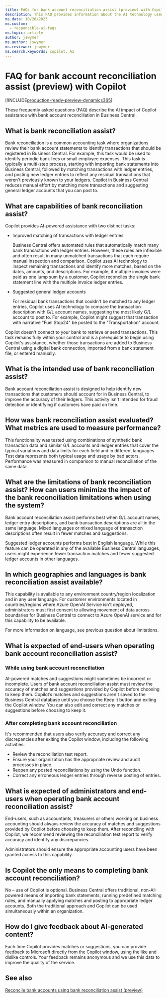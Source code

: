```yaml
---
title: FAQs for bank account reconciliation assist (preview) with Copilot
description: This FAQ provides information about the AI technology used for reconciling bank accounts and statements Business Central. It includes key considerations and details about how AI is used, how it was tested and evaluated, and any specific limitations.
ms.date: 10/26/2023
ms.custom: 
  - responsible-ai-faqs
ms.topic: article
author: jswymer
ms.author: jswymer
ms.reviewer: jswymer
ms.search.keywords: copilot, AI 
---
```


# FAQ for bank account reconciliation assist (preview) with Copilot


<!--[!INCLUDE[ai-preview](includes/ai-preview.md)]-->

[!INCLUDE[production-ready-preview-dynamics365](~/../shared/preview-includes/production-ready-preview-dynamics365.md)]

These frequently asked questions (FAQ) describe the AI impact of Copilot assistance with bank account reconciliation in Business Central. 

## What is bank reconciliation assist?

Bank reconciliation is a common accounting task where organizations review their bank account statements to identify transactions that should be registered in Business Central. For example, this task would be used to identify periodic bank fees or small employee expenses. This task is typically a multi-step process, starting with importing bank statements into Business Central, followed by matching transactions with ledger entries, and posting new ledger entries to reflect any residual transactions that weren't previously known to your ledgers. Copilot in Business Central reduces manual effort by matching more transactions and suggesting general ledger accounts that you can post to. 

## What are capabilities of bank reconciliation assist?

Copilot provides AI-powered assistance with two distinct tasks: 

- Improved matching of transactions with ledger entries 

   Business Central offers automated rules that automatically match many bank transactions with ledger entries. However, these rules are inflexible and often result in many unmatched transactions that each require manual inspection and comparison. Copilot uses AI technology to inspect remaining transactions and identify more matches, based on the dates, amounts, and descriptions. For example, if multiple invoices were paid as one lump sum by a customer, Copilot reconciles the single bank statement line with the multiple invoice ledger entries. 
 
- Suggested general ledger accounts 

   For residual bank transactions that couldn't be matched to any ledger entries, Copilot uses AI technology to compare the transaction description with G/L account names, suggesting the most likely G/L account to post to. For example, Copilot might suggest that transaction with narrative "Fuel Stop24" be posted to the "Transportation" account. 

Copilot doesn't connect to your bank to retrieve or send transactions. This task remains fully within your control and is a prerequisite to begin using Copilot's assistance, whether those transactions are added to Business Central using a digital bank connection, imported from a bank statement file, or entered manually. 

## What is the intended use of bank reconciliation assist?

Bank account reconciliation assist is designed to help identify new transactions that customers should account for in Business Central, to improve the accuracy of their ledgers. This activity isn't intended for fraud detection or identifying if customers have paid on time.   

## How was bank reconciliation assist evaluated? What metrics are used to measure performance?

This functionality was tested using combinations of synthetic bank transaction data and similar G/L accounts and ledger entries that cover the typical variations and data limits for each field and in different languages. Test data represents both typical usage and usage by bad actors. Performance was measured in comparison to manual reconciliation of the same data. 

## What are the limitations of bank reconciliation assist? How can users minimize the impact of the bank reconciliation limitations when using the system?

Bank account reconciliation assist performs best when G/L account names, ledger entry descriptions, and bank transaction descriptions are all in the same language. Mixed languages or mixed language of transaction descriptions often result in fewer matches and suggestions. 

Suggested ledger accounts performs best in English language. While this feature can be operated in any of the available Business Central languages, users might experience fewer transaction matches and fewer suggested ledger accounts in other languages. 
<!--

## What operational factors and settings allow for effective and responsible use of the feature?


-->
## In which geographies and languages is bank reconciliation assist available? 

This capability is available to any environment country/region localization and in any user language. For customer environments located in countries/regions where Azure OpenAI Service isn't deployed, administrators must first consent to allowing movement of data across boundaries for Business Central to connect to Azure OpenAI service and for this capability to be available. 

For more information on language, see previous question about limitations.  

## What is expected of end-users when operating bank account reconciliation assist? 

### While using bank account reconciliation 

AI-powered matches and suggestions might sometimes be incorrect or incomplete. Users of bank account reconciliation assist must review the accuracy of matches and suggestions provided by Copilot before choosing to keep them. Copilot’s matches and suggestions aren't saved to the Business Central database until you choose the Keep it button and exiting the Copilot window. You can also edit and correct any matches or suggestions before choosing to keep it. 

### After completing bank account reconciliation 

It's recommended that users also verify accuracy and correct any discrepancies after exiting the Copilot window, including the following activities: 

- Review the reconciliation test report. 
- Ensure your organization has the appropriate review and audit processes in place. 
- Reopen any posted reconciliations by using the Undo function. 
- Correct any erroneous ledger entries through reverse posting of entries. 

## What is expected of administrators and end-users when operating bank account reconciliation assist? 

End-users, such as accountants, treasurers or others working on business accounting should always review the accuracy of matches and suggestions provided by Copilot before choosing to keep them. After reconciling with Copilot, we recommend reviewing the reconciliation test report to verify accuracy and identify any discrepancies. 

Administrators should ensure the appropriate accounting users have been granted access to this capability. 

## Is Copilot the only means to completing bank account reconciliation? 

No – use of Copilot is optional. Business Central offers traditional, non-AI-powered means of importing bank statements, running predefined matching rules, and manually applying matches and posting to appropriate ledger accounts. Both the traditional approach and Copilot can be used simultaneously within an organization. 

## How do I give feedback about AI-generated content?

Each time Copilot provides matches or suggestions, you can provide feedback to Microsoft directly from the Copilot window, using the like and dislike controls. Your feedback remains anonymous and we use this data to improve the quality of the service.


## See also

[Reconcile bank accounts using bank reconciliation assist (preview)](bank-reconciliation-with-copilot.md)
